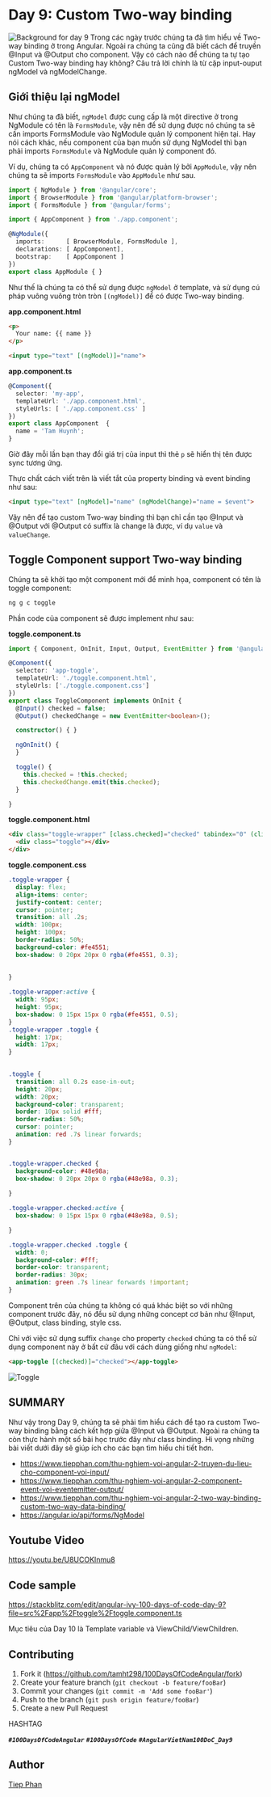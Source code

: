 # Day 9: Custom Two-way binding
![Background for day 9][bg-url]
Trong các ngày trước chúng ta đã tìm hiểu về Two-way binding ở trong Angular. Ngoài ra chúng ta cũng đã biết cách để truyền @Input và @Output cho component. Vậy có cách nào để chúng ta tự tạo Custom Two-way binding hay không?
Câu trả lời chính là từ cặp input-ouput ngModel và ngModelChange.

## Giới thiệu lại ngModel

Như chúng ta đã biết, `ngModel` được cung cấp là một directive ở trong NgModule có tên là `FormsModule`, vậy nên để sử dụng được nó chúng ta sẽ cần imports FormsModule vào NgModule quản lý component hiện tại. Hay nói cách khác, nếu component của bạn muốn sử dụng NgModel thì bạn phải imports `FormsModule` và NgModule quản lý component đó.

Ví dụ, chúng ta có `AppComponent` và nó được quản lý bởi `AppModule`, vậy nên chúng ta sẽ imports `FormsModule` vào `AppModule` như sau.

```ts
import { NgModule } from '@angular/core';
import { BrowserModule } from '@angular/platform-browser';
import { FormsModule } from '@angular/forms';

import { AppComponent } from './app.component';

@NgModule({
  imports:      [ BrowserModule, FormsModule ],
  declarations: [ AppComponent],
  bootstrap:    [ AppComponent ]
})
export class AppModule { }
```
Như thế là chúng ta có thể sử dụng được `ngModel` ở template, và sử dụng cú pháp vuông vuông tròn tròn `[(ngModel)]` để có được Two-way binding.

**app.component.html**
```html
<p>
  Your name: {{ name }}
</p>

<input type="text" [(ngModel)]="name">
```
**app.component.ts**
```ts
@Component({
  selector: 'my-app',
  templateUrl: './app.component.html',
  styleUrls: [ './app.component.css' ]
})
export class AppComponent  {
  name = 'Tam Huynh';
}
```

Giờ đây mỗi lần bạn thay đổi giá trị của input thì thẻ `p` sẽ hiển thị tên được sync tương ứng.

Thực chất cách viết trên là viết tắt của property binding và event binding như sau:

```html
<input type="text" [ngModel]="name" (ngModelChange)="name = $event">
```

Vậy nên để tạo custom Two-way binding thì bạn chỉ cần tạo @Input và @Output với @Output có suffix là change là được, ví dụ `value` và `valueChange`.

## Toggle Component support Two-way binding

Chúng ta sẽ khởi tạo một component mới để minh họa, component có tên là toggle component:

```sh
ng g c toggle
```

Phần code của component sẽ được implement như sau:

**toggle.component.ts**
```ts
import { Component, OnInit, Input, Output, EventEmitter } from '@angular/core';

@Component({
  selector: 'app-toggle',
  templateUrl: './toggle.component.html',
  styleUrls: ['./toggle.component.css']
})
export class ToggleComponent implements OnInit {
  @Input() checked = false;
  @Output() checkedChange = new EventEmitter<boolean>();

  constructor() { }

  ngOnInit() {
  }

  toggle() {
    this.checked = !this.checked;
    this.checkedChange.emit(this.checked);
  }

}
```

**toggle.component.html**
```html
<div class="toggle-wrapper" [class.checked]="checked" tabindex="0" (click)="toggle()">
  <div class="toggle"></div>
</div>
```
**toggle.component.css**
```css
.toggle-wrapper {
  display: flex;
  align-items: center;
  justify-content: center;
  cursor: pointer;
  transition: all .2s;
  width: 100px;
  height: 100px;
  border-radius: 50%;
  background-color: #fe4551;
  box-shadow: 0 20px 20px 0 rgba(#fe4551, 0.3);
  
  
}

.toggle-wrapper:active {
  width: 95px;
  height: 95px;
  box-shadow: 0 15px 15px 0 rgba(#fe4551, 0.5);
}
.toggle-wrapper .toggle {
  height: 17px;
  width: 17px;
}

    
.toggle {
  transition: all 0.2s ease-in-out;
  height: 20px;
  width: 20px;
  background-color: transparent;
  border: 10px solid #fff;
  border-radius: 50%;
  cursor: pointer;
  animation: red .7s linear forwards;
}


.toggle-wrapper.checked {
  background-color: #48e98a;
  box-shadow: 0 20px 20px 0 rgba(#48e98a, 0.3);
    
}

.toggle-wrapper.checked:active {
  box-shadow: 0 15px 15px 0 rgba(#48e98a, 0.5);

}

.toggle-wrapper.checked .toggle {
  width: 0;
  background-color: #fff;
  border-color: transparent;
  border-radius: 30px;
  animation: green .7s linear forwards !important;
}
```
Component trên của chúng ta không có quá khác biệt so với những component trước đây, nó đều sử dụng những concept cơ bản như @Input, @Output, class binding, style css.

Chỉ với việc sử dụng suffix `change` cho property `checked` chúng ta có thể sử dụng component này ở bất cứ đâu với cách dùng giống như `ngModel`:
```html
<app-toggle [(checked)]="checked"></app-toggle>
```
![Toggle](./demo.gif)


## SUMMARY

Như vậy trong Day 9, chúng ta sẽ phải tìm hiểu cách để tạo ra custom Two-way binding bằng cách kết hợp giữa @Input và @Output. Ngoài ra chúng ta còn thực hành một số bài học trước đây như class binding. Hi vọng những bài viết dưới đây sẽ giúp ích cho các bạn tìm hiểu chi tiết hơn.

- https://www.tiepphan.com/thu-nghiem-voi-angular-2-truyen-du-lieu-cho-component-voi-input/
- https://www.tiepphan.com/thu-nghiem-voi-angular-2-component-event-voi-eventemitter-output/
- https://www.tiepphan.com/thu-nghiem-voi-angular-2-two-way-binding-custom-two-way-data-binding/
- https://angular.io/api/forms/NgModel

## Youtube Video

https://youtu.be/U8UCOKInmu8

## Code sample

https://stackblitz.com/edit/angular-ivy-100-days-of-code-day-9?file=src%2Fapp%2Ftoggle%2Ftoggle.component.ts

Mục tiêu của Day 10 là Template variable và ViewChild/ViewChildren.



## Contributing

1. Fork it (<https://github.com/tamht298/100DaysOfCodeAngular/fork>)
2. Create your feature branch (`git checkout -b feature/fooBar`)
3. Commit your changes (`git commit -m 'Add some fooBar'`)
4. Push to the branch (`git push origin feature/fooBar`)
5. Create a new Pull Request

HASHTAG

***`#100DaysOfCodeAngular`*** ***`#100DaysOfCode`*** ***`#AngularVietNam100DoC_Day9`***

## Author

[Tiep Phan](https://github.com/tieppt)
<!-- Markdown link & img dfn's -->
[bg-url]: https://github.com/tamht298/100DaysOfCodeAngular/blob/d-9/day-9/day-09.png
